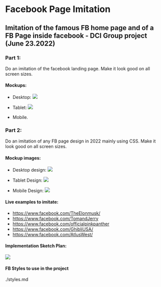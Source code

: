# Facebook Page Imitation

## Imitation of the famous FB home page and of a FB Page inside facebook - DCI Group project (June 23.2022)

### Part 1:

Do an imitation of the facebook landing page.
Make it look good on all screen sizes.

#### Mockups:

- Desktop:
  ![](Landing%20Page%20Design/Screenshot%202022-06-24%20at%2009-16-34%20Screenshot.png)

- Tablet:
  ![](Landing%20Page%20Design/Screenshot%202022-06-24%20at%2009-17-09%20Screenshot.png)

- Mobile.

### Part 2:

Do an imitation of any FB page design in 2022 mainly using CSS.
Make it look good on all screen sizes.

#### Mockup images:

- Desktop design:
  ![](./Design%20Page//DesktopDesign.png)

- Tablet Design:
  ![](./Design%20Page//Tablet%20Design.png)

- Mobile Design:
  ![](./Design%20Page/Mobile%20Design.png)

#### Live examples to imitate:

- https://www.facebook.com/TheElonmusk/
- https://www.facebook.com/TomandJerry
- https://www.facebook.com/officialpinkpanther
- https://www.facebook.com/GhibliUSA/
- https://www.facebook.com/AtlusWest/

#### Implementation Sketch Plan:

![](./Design%20Page%20Sketches/DesignSketchIMG1.jpg)

#### FB Styles to use in the project

./styles.md
